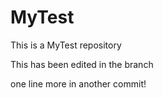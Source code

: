 MyTest
======

This is a MyTest repository

This has been edited in the branch

one line more in another commit!
